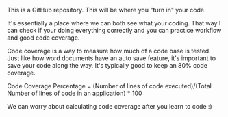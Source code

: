 This is a GitHub repository. This will be where you "turn in" your code.

It's essentially a place where we can both see what your coding. That way I can check if your
doing everything correctly and you can practice workflow and good code coverage.

Code coverage is a way to measure how much of a code base is tested. Just like how word documents have an auto save feature, it's important to save your code along the way.
It's typically good to keep an 80% code coverage.

Code Coverage Percentage = 
(Number of lines of code executed)/(Total Number of lines of code in an application) * 100

We can worry about calculating code coverage after you learn to code :)
